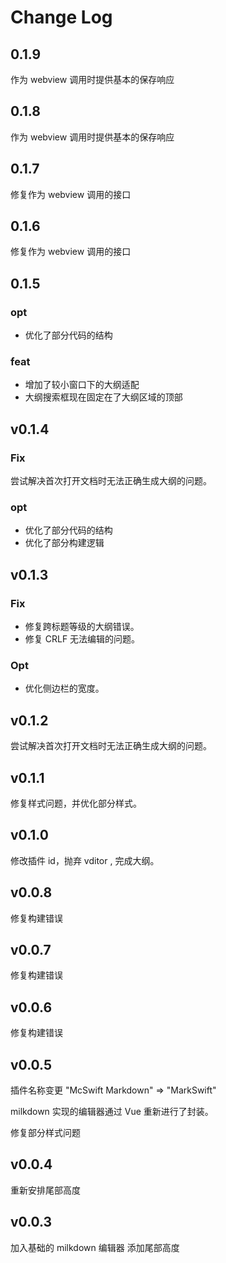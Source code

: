 # Change Log

## 0.1.9

作为 webview 调用时提供基本的保存响应
## 0.1.8

作为 webview 调用时提供基本的保存响应
## 0.1.7

修复作为 webview 调用的接口
## 0.1.6

修复作为 webview 调用的接口

## 0.1.5
### opt

- 优化了部分代码的结构
### feat

- 增加了较小窗口下的大纲适配
- 大纲搜索框现在固定在了大纲区域的顶部
## v0.1.4

### Fix

尝试解决首次打开文档时无法正确生成大纲的问题。

### opt

- 优化了部分代码的结构
- 优化了部分构建逻辑

## v0.1.3

### Fix

- 修复跨标题等级的大纲错误。
- 修复 CRLF 无法编辑的问题。

### Opt

- 优化侧边栏的宽度。

## v0.1.2

尝试解决首次打开文档时无法正确生成大纲的问题。

## v0.1.1

修复样式问题，并优化部分样式。

## v0.1.0

修改插件 id，抛弃 vditor , 完成大纲。

## v0.0.8

修复构建错误

## v0.0.7

修复构建错误

## v0.0.6

修复构建错误

## v0.0.5

插件名称变更 "McSwift Markdown" => "MarkSwift"

milkdown 实现的编辑器通过 Vue 重新进行了封装。

修复部分样式问题

## v0.0.4

重新安排尾部高度

## v0.0.3

加入基础的 milkdown 编辑器 添加尾部高度
